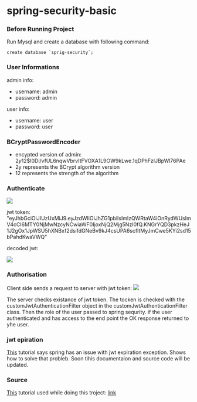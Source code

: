 # spring-security-basic

### Before Running Project

Run Mysql and create a database with following command:
```
create database `sprig-security`;
```

### User Informations

admin info:
- username: admin
- password: admin

user info:
- username: user
- password: user

### BCryptPasswordEncoder
- encypted version of admin: $2y$12$I0Di/vfUL6nqwVbrvItFVOXA1L9OW9kLwe.1qDPhFzIJBpWl76PAe
- 2y represents the BCrypt algorithm version
- 12 represents the strength of the algorithm

### Authenticate

<image src="auth-post.PNG">

jwt token: "eyJhbGciOiJIUzUxMiJ9.eyJzdWIiOiJhZG1pbiIsImlzQWRtaW4iOnRydWUsImV4cCI6MTY0NjMwNzcyNCwiaWF0IjoxNjQ2Mjg5NzI0fQ.KNGrYQD3pkzHeJ1J2gOx1JpWSU5hXNBxf2dsifdGNeBv9kJ4csUPA6scfltMyJmCwe5KYi2sd15bPahdKwaVWQ"

decoded jwt:

<image src = "decoded-jwt.PNG">

### Authorisation
Client side sends a request to server with jwt token:
<image src="get-req-with-jwt.PNG">

The server checks existance of jwt token. The tocken is checked with the customJwtAuthenticationFilter object in the customJwtAuthenticationFilter class. Then the role of the user passed to spring sequrity. if the user authenticated and has access to the end point the OK response returned to yhe user.

### jwt epiration
[This]( https://www.javainuse.com/webseries/spring-security-jwt/chap4 ) tutorial says spring has an issue with jwt expiration exception. Shows how to solve that probleb. Soon tihis documentaion and source code will be updated.

### Source
[This](https://www.javainuse.com/webseries/spring-security-jwt/chap3) tutorial used while doing this troject: [link](https://www.javainuse.com/webseries/spring-security-jwt/chap3)